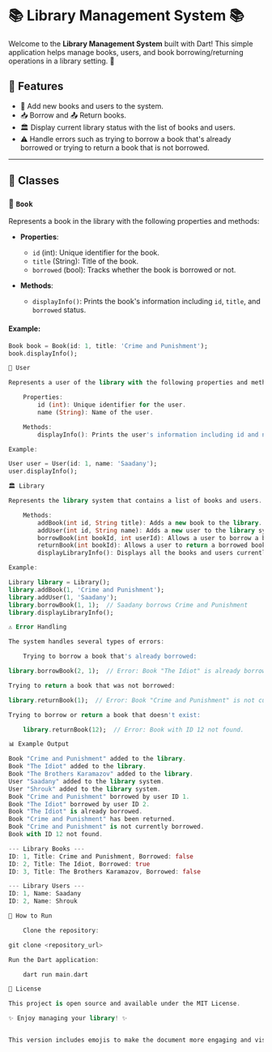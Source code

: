 # 📚 Library Management System 📚

Welcome to the **Library Management System** built with Dart! This simple application helps manage books, users, and book borrowing/returning operations in a library setting. 🚀

## 🌟 Features

- 📖 Add new books and users to the system.
- 📥 Borrow and 📤 Return books.
- 🏛 Display current library status with the list of books and users.
- ⚠️ Handle errors such as trying to borrow a book that's already borrowed or trying to return a book that is not borrowed.

---

## 📝 Classes

### 📖 `Book`

Represents a book in the library with the following properties and methods:

- **Properties**:
  - `id` (int): Unique identifier for the book.
  - `title` (String): Title of the book.
  - `borrowed` (bool): Tracks whether the book is borrowed or not.

- **Methods**:
  - `displayInfo()`: Prints the book's information including `id`, `title`, and `borrowed` status.

#### Example:

```dart
Book book = Book(id: 1, title: 'Crime and Punishment');
book.displayInfo();

👤 User

Represents a user of the library with the following properties and methods:

    Properties:
        id (int): Unique identifier for the user.
        name (String): Name of the user.

    Methods:
        displayInfo(): Prints the user's information including id and name.

Example:

User user = User(id: 1, name: 'Saadany');
user.displayInfo();

🏛 Library

Represents the library system that contains a list of books and users. Provides the following methods:

    Methods:
        addBook(int id, String title): Adds a new book to the library.
        addUser(int id, String name): Adds a new user to the library system.
        borrowBook(int bookId, int userId): Allows a user to borrow a book if it is available.
        returnBook(int bookId): Allows a user to return a borrowed book.
        displayLibraryInfo(): Displays all the books and users currently in the system.

Example:

Library library = Library();
library.addBook(1, 'Crime and Punishment');
library.addUser(1, 'Saadany');
library.borrowBook(1, 1);  // Saadany borrows Crime and Punishment
library.displayLibraryInfo();

⚠️ Error Handling

The system handles several types of errors:

    Trying to borrow a book that's already borrowed:

library.borrowBook(2, 1);  // Error: Book "The Idiot" is already borrowed

Trying to return a book that was not borrowed:

library.returnBook(1);  // Error: Book "Crime and Punishment" is not currently borrowed

Trying to borrow or return a book that doesn't exist:

    library.returnBook(12);  // Error: Book with ID 12 not found.

📊 Example Output

Book "Crime and Punishment" added to the library.
Book "The Idiot" added to the library.
Book "The Brothers Karamazov" added to the library.
User "Saadany" added to the library system.
User "Shrouk" added to the library system.
Book "Crime and Punishment" borrowed by user ID 1.
Book "The Idiot" borrowed by user ID 2.
Book "The Idiot" is already borrowed.
Book "Crime and Punishment" has been returned.
Book "Crime and Punishment" is not currently borrowed.
Book with ID 12 not found.

--- Library Books ---
ID: 1, Title: Crime and Punishment, Borrowed: false
ID: 2, Title: The Idiot, Borrowed: true
ID: 3, Title: The Brothers Karamazov, Borrowed: false

--- Library Users ---
ID: 1, Name: Saadany
ID: 2, Name: Shrouk

🚀 How to Run

    Clone the repository:

git clone <repository_url>

Run the Dart application:

    dart run main.dart

📝 License

This project is open source and available under the MIT License.

✨ Enjoy managing your library! ✨


This version includes emojis to make the document more engaging and visually appealing
